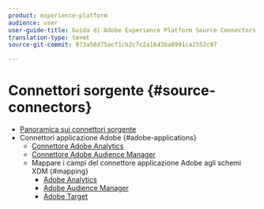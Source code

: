 ```yaml
---
product: experience-platform
audience: user
user-guide-title: Guida di Adobe Experience Platform Source Connectors
translation-type: tm+mt
source-git-commit: 973a58d75acf1cb2c7c2a1643ba8991ca2552c97

---
```



# Connettori sorgente {#source-connectors}

- [Panoramica sui connettori sorgente](home.md)
- Connettori applicazione Adobe {#adobe-applications}
   - [Connettore Adobe Analytics](ui/adobe-applications/analytics.md)
   - [Connettore Adobe Audience Manager](ui/adobe-applications/audience-manager.md)
   - Mappare i campi del connettore applicazione Adobe agli schemi XDM {#mapping}
      - [Adobe Analytics](ui/adobe-applications/analytics-mapping.md) 
      - [Adobe Audience Manager](ui/adobe-applications/audience-manager-mapping.md)
      - [Adobe Target](ui/adobe-applications/target-mapping.md)